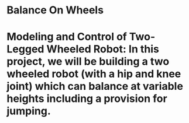
# Balance On Wheels
Modeling and Control of Two-Legged Wheeled Robot: In this project, we will be building a two wheeled robot (with a hip and knee joint) which can balance at variable heights including a provision for jumping.
=======